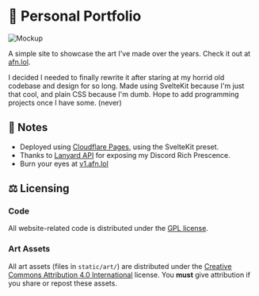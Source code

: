 # 🎨 Personal Portfolio
![Mockup](https://user-images.githubusercontent.com/47723802/197931161-6db7b9b4-3c2e-42b4-a233-70388c4be69b.png)

A simple site to showcase the art I've made over the years. Check it out at [afn.lol](https://afn.lol/).

I decided I needed to finally rewrite it after staring at my horrid old codebase and design for so long. Made using SvelteKit because I'm just that cool, and plain CSS because I'm dumb. Hope to add programming projects once I have some. (never)

## 📝 Notes
* Deployed using [Cloudflare Pages](https://pages.dev/), using the SvelteKit preset. 
* Thanks to [Lanyard API](https://github.com/Phineas/lanyard) for exposing my Discord Rich Prescence. 
* Burn your eyes at [v1.afn.lol](https://v1.afn.lol/) 

## ⚖️ Licensing
### Code
All website-related code is distributed under the [GPL license](LICENSE).  

### Art Assets
All art assets (files in ``static/art/``) are distributed under the [Creative Commons Attribution 4.0 International](http://creativecommons.org/licenses/by/4.0/) license. You **must** give attribution if you share or repost these assets.
